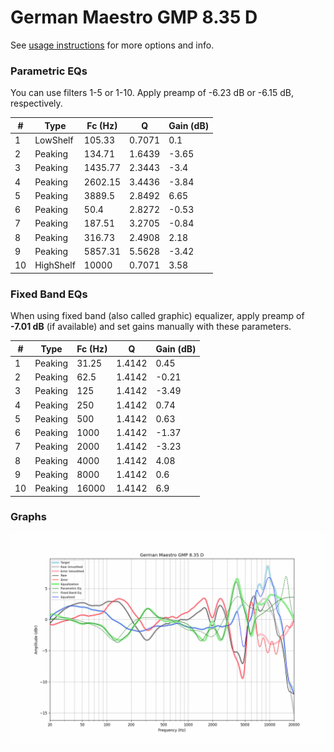 # German Maestro GMP 8.35 D
See [usage instructions](https://github.com/jaakkopasanen/AutoEq#usage) for more options and info.

### Parametric EQs
You can use filters 1-5 or 1-10. Apply preamp of -6.23 dB or -6.15 dB, respectively.

|   # | Type      |   Fc (Hz) |      Q |   Gain (dB) |
|-----|-----------|-----------|--------|-------------|
|   1 | LowShelf  |    105.33 | 0.7071 |        0.1  |
|   2 | Peaking   |    134.71 | 1.6439 |       -3.65 |
|   3 | Peaking   |   1435.77 | 2.3443 |       -3.4  |
|   4 | Peaking   |   2602.15 | 3.4436 |       -3.84 |
|   5 | Peaking   |   3889.5  | 2.8492 |        6.65 |
|   6 | Peaking   |     50.4  | 2.8272 |       -0.53 |
|   7 | Peaking   |    187.51 | 3.2705 |       -0.84 |
|   8 | Peaking   |    316.73 | 2.4908 |        2.18 |
|   9 | Peaking   |   5857.31 | 5.5628 |       -3.42 |
|  10 | HighShelf |  10000    | 0.7071 |        3.58 |

### Fixed Band EQs
When using fixed band (also called graphic) equalizer, apply preamp of **-7.01 dB** (if available) and set gains manually with these parameters.

|   # | Type    |   Fc (Hz) |      Q |   Gain (dB) |
|-----|---------|-----------|--------|-------------|
|   1 | Peaking |     31.25 | 1.4142 |        0.45 |
|   2 | Peaking |     62.5  | 1.4142 |       -0.21 |
|   3 | Peaking |    125    | 1.4142 |       -3.49 |
|   4 | Peaking |    250    | 1.4142 |        0.74 |
|   5 | Peaking |    500    | 1.4142 |        0.63 |
|   6 | Peaking |   1000    | 1.4142 |       -1.37 |
|   7 | Peaking |   2000    | 1.4142 |       -3.23 |
|   8 | Peaking |   4000    | 1.4142 |        4.08 |
|   9 | Peaking |   8000    | 1.4142 |        0.6  |
|  10 | Peaking |  16000    | 1.4142 |        6.9  |

### Graphs
![](./German%20Maestro%20GMP%208.35%20D.png)
